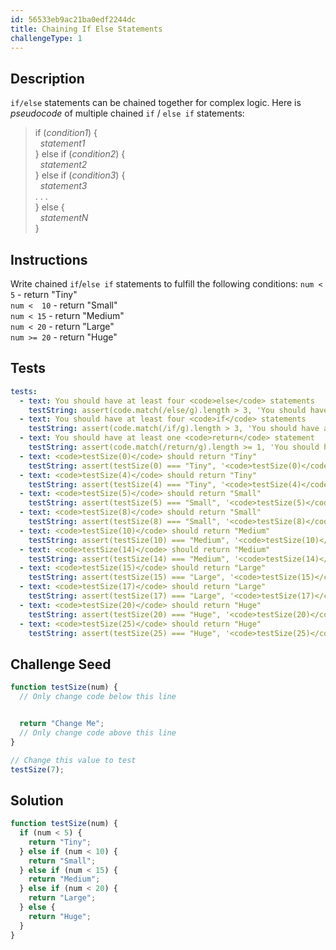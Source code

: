 ```yaml
---
id: 56533eb9ac21ba0edf2244dc
title: Chaining If Else Statements
challengeType: 1
---
```


## Description
<section id='description'>
<code>if/else</code> statements can be chained together for complex logic. Here is <dfn>pseudocode</dfn> of multiple chained <code>if</code> / <code>else if</code> statements:
<blockquote>if (<em>condition1</em>) {<br>&nbsp;&nbsp;<em>statement1</em><br>} else if (<em>condition2</em>) {<br>&nbsp;&nbsp;<em>statement2</em><br>} else if (<em>condition3</em>) {<br>&nbsp;&nbsp;<em>statement3</em><br>. . .<br>} else {<br>&nbsp;&nbsp;<em>statementN</em><br>}</blockquote>
</section>

## Instructions
<section id='instructions'>
Write chained <code>if</code>/<code>else if</code> statements to fulfill the following conditions:
<code>num &lt;   5</code> - return "Tiny"<br><code>num &lt;  10</code> - return "Small"<br><code>num &lt; 15</code> - return "Medium"<br><code>num &lt; 20</code> - return "Large"<br><code>num >= 20</code>  - return "Huge"
</section>

## Tests
<section id='tests'>

```yml
tests:
  - text: You should have at least four <code>else</code> statements
    testString: assert(code.match(/else/g).length > 3, 'You should have at least four <code>else</code> statements');
  - text: You should have at least four <code>if</code> statements
    testString: assert(code.match(/if/g).length > 3, 'You should have at least four <code>if</code> statements');
  - text: You should have at least one <code>return</code> statement
    testString: assert(code.match(/return/g).length >= 1, 'You should have at least one <code>return</code> statement');
  - text: <code>testSize(0)</code> should return "Tiny"
    testString: assert(testSize(0) === "Tiny", '<code>testSize(0)</code> should return "Tiny"');
  - text: <code>testSize(4)</code> should return "Tiny"
    testString: assert(testSize(4) === "Tiny", '<code>testSize(4)</code> should return "Tiny"');
  - text: <code>testSize(5)</code> should return "Small"
    testString: assert(testSize(5) === "Small", '<code>testSize(5)</code> should return "Small"');
  - text: <code>testSize(8)</code> should return "Small"
    testString: assert(testSize(8) === "Small", '<code>testSize(8)</code> should return "Small"');
  - text: <code>testSize(10)</code> should return "Medium"
    testString: assert(testSize(10) === "Medium", '<code>testSize(10)</code> should return "Medium"');
  - text: <code>testSize(14)</code> should return "Medium"
    testString: assert(testSize(14) === "Medium", '<code>testSize(14)</code> should return "Medium"');
  - text: <code>testSize(15)</code> should return "Large"
    testString: assert(testSize(15) === "Large", '<code>testSize(15)</code> should return "Large"');
  - text: <code>testSize(17)</code> should return "Large"
    testString: assert(testSize(17) === "Large", '<code>testSize(17)</code> should return "Large"');
  - text: <code>testSize(20)</code> should return "Huge"
    testString: assert(testSize(20) === "Huge", '<code>testSize(20)</code> should return "Huge"');
  - text: <code>testSize(25)</code> should return "Huge"
    testString: assert(testSize(25) === "Huge", '<code>testSize(25)</code> should return "Huge"');

```

</section>

## Challenge Seed
<section id='challengeSeed'>

<div id='js-seed'>

```js
function testSize(num) {
  // Only change code below this line


  return "Change Me";
  // Only change code above this line
}

// Change this value to test
testSize(7);
```

</div>



</section>

## Solution
<section id='solution'>


```js
function testSize(num) {
  if (num < 5) {
    return "Tiny";
  } else if (num < 10) {
    return "Small";
  } else if (num < 15) {
    return "Medium";
  } else if (num < 20) {
    return "Large";
  } else {
    return "Huge";
  }
}
```

</section>
